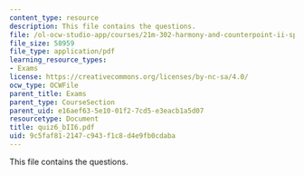 ```yaml
---
content_type: resource
description: This file contains the questions.
file: /ol-ocw-studio-app/courses/21m-302-harmony-and-counterpoint-ii-spring-2005/9c5faf812147c943f1c8d4e9fb0cdaba_quiz6_bII6.pdf
file_size: 58959
file_type: application/pdf
learning_resource_types:
- Exams
license: https://creativecommons.org/licenses/by-nc-sa/4.0/
ocw_type: OCWFile
parent_title: Exams
parent_type: CourseSection
parent_uid: e16aef63-5e10-01f2-7cd5-e3eacb1a5d07
resourcetype: Document
title: quiz6_bII6.pdf
uid: 9c5faf81-2147-c943-f1c8-d4e9fb0cdaba
---
```

This file contains the questions.